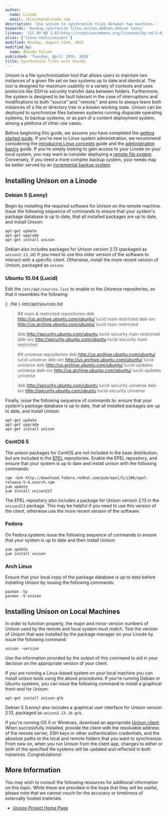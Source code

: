 ```yaml
---
author:
  name: Linode
  email: skleinman@linode.com
description: 'Use unison to synchronize files between two machines.'
keywords: 'backup,syncronize files,unison,debian,debian lenny'
license: '[CC BY-ND 3.0](http://creativecommons.org/licenses/by-nd/3.0/us/)'
alias: ['linux-tools/unison/']
modified: Monday, August 22nd, 2011
modified_by:
  name: Amanda Folson
published: 'Tuesday, April 20th, 2010'
title: Synchronize files with Unison
---
```


Unison is a file synchronization tool that allows users to maintain two instances of a given file set on two systems up to date and identical. The tool is designed for maximum usability in a variety of contexts and uses protocols like SSH to securely transfer data between folders. Furthermore, the system is designed to be fault tolerant in the case of interruptions and modifications to both "source" and "remote," and aims to always leave both instances of a file or directory tree in a known working state. Unison can be deployed to synchronize files between systems running disparate operating systems, to backup systems, or as part of a content deployment system, among a plethora of other use cases.

Before beginning this guide, we assume you have completed the [getting started guide](/docs/getting-started/). If you're new to Linux system administration, we recommend considering the [introducing Linux concepts](/docs/tools-reference/introduction-to-linux-concepts) guide and the [administration basics](/docs/using-linux/administration-basics) guide. If you're simply looking to gain access to your Linode on your local system, you may want to consider deploying a [remote file system](/docs/networking/ssh-filesystems/). Conversely, if you need a more complex backup system, your needs may be better served by an [incremental backup system](/docs/linux-tools/utilities/).

Installing Unison on a Linode
-----------------------------

### Debian 5 (Lenny)

Begin by installing the required software for Unison on the remote machine. Issue the following sequence of commands to ensure that your system's package database is up to date, that all installed packages are up to date, and install Unison:

    apt-get update
    apt-get upgrade
    apt-get install unison

Debian also includes packages for Unison version 2.13 (packaged as `unison2.13.16`) if you need to use this older version of the software to interact with a specific client. Otherwise, install the more recent version of Unison, packaged as `unison`.

### Ubuntu 10.04 (Lucid)

Edit the `/etc/apt/sources.list` to enable to the Universe repositories, so that it resembles the following:

{: .file }
/etc/apt/sources.list

> \#\# main & restricted repositories deb <http://us.archive.ubuntu.com/ubuntu/> lucid main restricted deb-src <http://us.archive.ubuntu.com/ubuntu/> lucid main restricted
>
> deb <http://security.ubuntu.com/ubuntu> lucid-security main restricted deb-src <http://security.ubuntu.com/ubuntu> lucid-security main restricted
>
> \#\# universe repositories deb <http://us.archive.ubuntu.com/ubuntu/> lucid universe deb-src <http://us.archive.ubuntu.com/ubuntu/> lucid universe deb <http://us.archive.ubuntu.com/ubuntu/> lucid-updates universe deb-src <http://us.archive.ubuntu.com/ubuntu/> lucid-updates universe
>
> deb <http://security.ubuntu.com/ubuntu> lucid-security universe deb-src <http://security.ubuntu.com/ubuntu> lucid-security universe

Finally, issue the following sequence of commands to: ensure that your system's package database is up to date, that all installed packages are up to date, and install Unison:

    apt-get update
    apt-get upgrade
    apt-get install unison

### CentOS 5

The unison packages for CentOS are not included in the base distribution, but are included in the [EPEL](https://fedoraproject.org/wiki/EPEL) repositories. Enable the EPEL repository, and ensure that your system is up to date and install unison with the following commands:

    rpm -Uvh http://download.fedora.redhat.com/pub/epel/5/i386/epel-release-5-4.noarch.rpm
    yum update 
    yum install unison227

The EPEL repository also includes a package for Unison version 2.13 in the `unison213` package. This may be helpful if you need to use this version of the client, otherwise use the more recent version of the software.

### Fedora

On Fedora systems issue the following sequence of commands to ensure that your system is up to date and then install Unison:

    yum update 
    yum install unison

### Arch Linux

Ensure that your local copy of the package database is up to date before installing Unison by issuing the following commands:

    pacman -Sy
    pacman -S unison

Installing Unison on Local Machines
-----------------------------------

In order to function properly, the major and minor version numbers of Unison used by the remote and local system must match. Test the version of Unison that was installed by the package manager on your Linode by issue the following command:

    unison -version

Use the information provided by the output of this command to aid in your decision on the appropriate version of your client.

If you are running a Linux-based system on your local machine you can install unison tools using the above procedures. If you're running Debian or Ubuntu systems, you can issue the following command to install a graphical front-end for Unison:

    apt-get install unison-gtk

Debian 5 (Lenny) also includes a graphical user interface for Unison version 2.13, packaged as `unison2.13.16-gtk`.

If you're running OS X or Windows, download an appropriate [Unison client](http://alan.petitepomme.net/unison/index.html). When successfully installed, provide the client with the resolvable address of the remote server, SSH keys or other authentication credentials, and the *absolute* paths to the local and remote folders that you want to synchronize. From now on, when you run Unison from the client app, changes to either or both of the specified file systems will be updated and reflected in both instances. Congratulations!

More Information
----------------

You may wish to consult the following resources for additional information on this topic. While these are provided in the hope that they will be useful, please note that we cannot vouch for the accuracy or timeliness of externally hosted materials.

- [Unison Project Home Page](http://www.cis.upenn.edu/~bcpierce/unison/)



